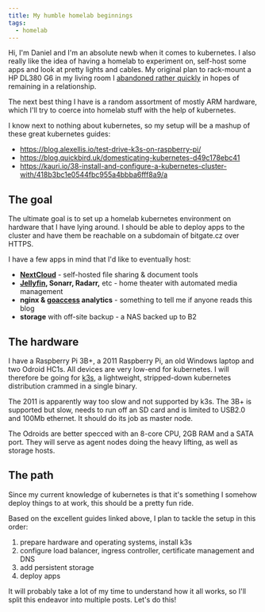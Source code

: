 ```yaml
---
title: My humble homelab beginnings
tags:
  - homelab
---
```

Hi, I'm Daniel and I'm an absolute newb when it comes to kubernetes.
I also really like the idea of having a homelab to experiment on, self-host some apps and look at pretty lights and cables.
My original plan to rack-mount a HP DL380 G6 in my living room I [abandoned rather quickly](https://youtu.be/eBTPKBm4vA4?t=36) in hopes of remaining in a relationship.

The next best thing I have is a random assortment of mostly ARM hardware, which I'll try to coerce into homelab stuff with the help of kubernetes.

I know next to nothing about kubernetes, so my setup will be a mashup of these great kubernetes guides:

- https://blog.alexellis.io/test-drive-k3s-on-raspberry-pi/
- https://blog.quickbird.uk/domesticating-kubernetes-d49c178ebc41
- https://kauri.io/38-install-and-configure-a-kubernetes-cluster-with/418b3bc1e0544fbc955a4bbba6fff8a9/a

## The goal

The ultimate goal is to set up a homelab kubernetes environment on hardware that I have lying around.
I should be able to deploy apps to the cluster and have them be reachable on a subdomain of bitgate.cz over HTTPS.

I have a few apps in mind that I'd like to eventually host:

- **[NextCloud](https://nextcloud.com/)** - self-hosted file sharing & document tools
- **[Jellyfin](https://jellyfin.org/), Sonarr, Radarr,** etc - home theater with automated media management
- **nginx & [goaccess](https://goaccess.io/) analytics** - something to tell me if anyone reads this blog
- **storage** with off-site backup - a NAS backed up to B2

## The hardware

I have a Raspberry Pi 3B+, a 2011 Raspberry Pi, an old Windows laptop and two Odroid HC1s.
All devices are very low-end for kubernetes.
I will therefore be going for [k3s](https://k3s.io/), a lightweight, stripped-down kubernetes distribution crammed in a single binary.

The 2011 is apparently way too slow and not supported by k3s.
The 3B+ is supported but slow, needs to run off an SD card and is limited to USB2.0 and 100Mb ethernet.
It should do its job as master node.

The Odroids are better specced with an 8-core CPU, 2GB RAM and a SATA port.
They will serve as agent nodes doing the heavy lifting, as well as storage hosts.

## The path

Since my current knowledge of kubernetes is that it's something I somehow deploy things to at work, this should be a pretty fun ride.

Based on the excellent guides linked above, I plan to tackle the setup in this order:

1. prepare hardware and operating systems, install k3s
2. configure load balancer, ingress controller, certificate management and DNS
3. add persistent storage
4. deploy apps

It will probably take a lot of my time to understand how it all works, so I'll split this endeavor into multiple posts.
Let's do this!
